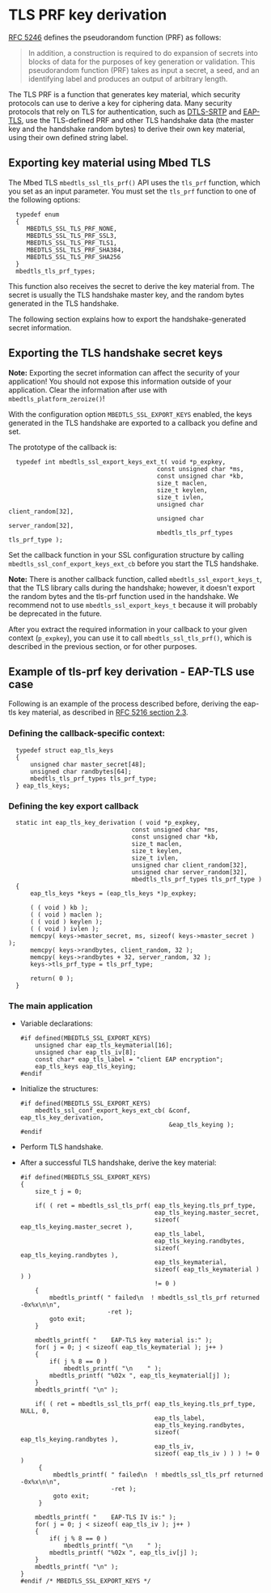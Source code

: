 # TLS PRF key derivation

[RFC 5246](https://tools.ietf.org/html/rfc5246) defines the pseudorandom function (PRF) as follows:
>In addition, a construction is required to do expansion of secrets
   into blocks of data for the purposes of key generation or validation.
   This pseudorandom function (PRF) takes as input a secret, a seed, and
   an identifying label and produces an output of arbitrary length.

The TLS PRF is a function that generates key material, which security protocols can use to derive a key for ciphering data. Many security protocols that rely on TLS for authentication, such as [DTLS-SRTP](https://tools.ietf.org/html/rfc5764) and [EAP-TLS](https://tools.ietf.org/html/rfc5216), use the TLS-defined PRF and other TLS handshake data (the master key and the handshake random bytes) to derive their own key material, using their own defined string label.

## Exporting key material using Mbed TLS

The Mbed TLS `mbedtls_ssl_tls_prf()` API uses the `tls_prf` function, which you set as an input parameter. You must set the `tls_prf` function to one of the following options:

```
  typedef enum
  {
     MBEDTLS_SSL_TLS_PRF_NONE,
     MBEDTLS_SSL_TLS_PRF_SSL3,
     MBEDTLS_SSL_TLS_PRF_TLS1,
     MBEDTLS_SSL_TLS_PRF_SHA384,
     MBEDTLS_SSL_TLS_PRF_SHA256
  }
  mbedtls_tls_prf_types;
```

This function also receives the secret to derive the key material from. The secret is usually the TLS handshake master key, and the random bytes generated in the TLS handshake.

The following section explains how to export the handshake-generated secret information.

## Exporting the TLS handshake secret keys

<span class="notes">**Note:** Exporting the secret information can affect the security of your application! You should not expose this information outside of your application. Clear the information after use with `mbedtls_platform_zeroize()`!</span>

With the configuration option `MBEDTLS_SSL_EXPORT_KEYS` enabled, the keys generated in the TLS handshake are exported to a callback you define and set.

The prototype of the callback is:

```
  typedef int mbedtls_ssl_export_keys_ext_t( void *p_expkey,
                                         const unsigned char *ms,
                                         const unsigned char *kb,
                                         size_t maclen,
                                         size_t keylen,
                                         size_t ivlen,
                                         unsigned char client_random[32],
                                         unsigned char server_random[32],
                                         mbedtls_tls_prf_types tls_prf_type );
```

Set the callback function in your SSL configuration structure by calling `mbedtls_ssl_conf_export_keys_ext_cb` before you start the TLS handshake.

<span class="notes">**Note:** There is another callback function, called `mbedtls_ssl_export_keys_t`, that the TLS library calls during the handshake; however, it doesn't export the random bytes and the tls-prf function used in the handshake. We recommend not to use `mbedtls_ssl_export_keys_t` because it will probably be deprecated in the future.</span>

After you extract the required information in your callback to your given context (`p_expkey`), you can use it to call `mbedtls_ssl_tls_prf()`, which is described in the previous section, or for other purposes.

## Example of tls-prf key derivation - EAP-TLS use case

Following is an example of the process described before, deriving the eap-tls key material, as described in [RFC 5216 section 2.3](https://tools.ietf.org/html/rfc5216#section-2.3).

### Defining the callback-specific context:

```
  typedef struct eap_tls_keys
  {
      unsigned char master_secret[48];
      unsigned char randbytes[64];
      mbedtls_tls_prf_types tls_prf_type;
  } eap_tls_keys;
```

### Defining the key export callback

```
  static int eap_tls_key_derivation ( void *p_expkey,
                                  const unsigned char *ms,
                                  const unsigned char *kb,
                                  size_t maclen,
                                  size_t keylen,
                                  size_t ivlen,
                                  unsigned char client_random[32],
                                  unsigned char server_random[32],
                                  mbedtls_tls_prf_types tls_prf_type )
  {
      eap_tls_keys *keys = (eap_tls_keys *)p_expkey;

      ( ( void ) kb );
      ( ( void ) maclen );
      ( ( void ) keylen );
      ( ( void ) ivlen );
      memcpy( keys->master_secret, ms, sizeof( keys->master_secret ) );
      memcpy( keys->randbytes, client_random, 32 );
      memcpy( keys->randbytes + 32, server_random, 32 );
      keys->tls_prf_type = tls_prf_type;

      return( 0 );
  }
```

### The main application

* Variable declarations:

    ```
    #if defined(MBEDTLS_SSL_EXPORT_KEYS)
        unsigned char eap_tls_keymaterial[16];
        unsigned char eap_tls_iv[8];
        const char* eap_tls_label = "client EAP encryption";
        eap_tls_keys eap_tls_keying;
    #endif
    ```

* Initialize the structures:

    ```
    #if defined(MBEDTLS_SSL_EXPORT_KEYS)
        mbedtls_ssl_conf_export_keys_ext_cb( &conf, eap_tls_key_derivation,
                                             &eap_tls_keying );
    #endif
    ```

* Perform TLS handshake.
* After a successful TLS handshake, derive the key material:
    ```
    #if defined(MBEDTLS_SSL_EXPORT_KEYS)
    {
        size_t j = 0;

        if( ( ret = mbedtls_ssl_tls_prf( eap_tls_keying.tls_prf_type,
                                         eap_tls_keying.master_secret,
                                         sizeof( eap_tls_keying.master_secret ),
                                         eap_tls_label,
                                         eap_tls_keying.randbytes,
                                         sizeof( eap_tls_keying.randbytes ),
                                         eap_tls_keymaterial,
                                         sizeof( eap_tls_keymaterial ) ) )
                                         != 0 )
        {
            mbedtls_printf( " failed\n  ! mbedtls_ssl_tls_prf returned -0x%x\n\n",
                            -ret );
            goto exit;
        }

        mbedtls_printf( "    EAP-TLS key material is:" );
        for( j = 0; j < sizeof( eap_tls_keymaterial ); j++ )
        {
            if( j % 8 == 0 )
                mbedtls_printf( "\n    " );
            mbedtls_printf( "%02x ", eap_tls_keymaterial[j] );
        }
        mbedtls_printf( "\n" );

        if( ( ret = mbedtls_ssl_tls_prf( eap_tls_keying.tls_prf_type, NULL, 0,
                                         eap_tls_label,
                                         eap_tls_keying.randbytes,
                                         sizeof( eap_tls_keying.randbytes ),
                                         eap_tls_iv,
                                         sizeof( eap_tls_iv ) ) ) != 0 )
         {
             mbedtls_printf( " failed\n  ! mbedtls_ssl_tls_prf returned -0x%x\n\n",
                             -ret );
             goto exit;
         }

        mbedtls_printf( "    EAP-TLS IV is:" );
        for( j = 0; j < sizeof( eap_tls_iv ); j++ )
        {
            if( j % 8 == 0 )
                mbedtls_printf( "\n    " );
            mbedtls_printf( "%02x ", eap_tls_iv[j] );
        }
        mbedtls_printf( "\n" );
    }
    #endif /* MBEDTLS_SSL_EXPORT_KEYS */
    ```
